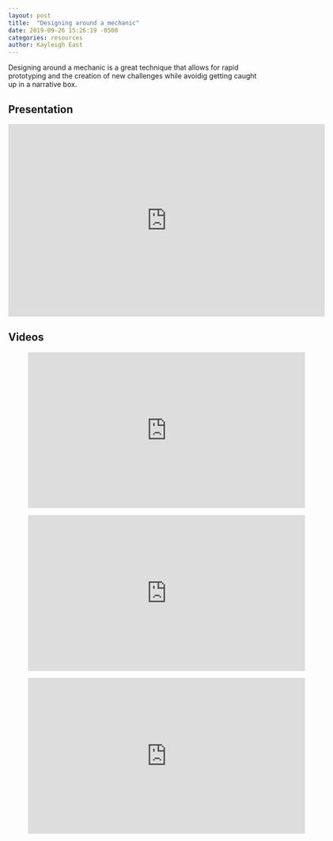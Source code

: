 ```yaml
---
layout: post
title:  "Designing around a mechanic"
date: 2019-09-26 15:26:19 -0500
categories: resources
author: Kayleigh East
---
```


Designing around a mechanic is a great technique that allows for rapid prototyping and the creation of new challenges while avoidig getting caught up in a narrative box.

## Presentation

<iframe src="https://docs.google.com/presentation/d/e/2PACX-1vTTCnDyxL3kzTgdIVnSSUVPMh3dbySfbEtnEKvun2jeLoNeFiuQ5Dv0NcggV1vZMe7jl2hYOuKx-tYu/embed?start=false&loop=false&delayms=60000" frameborder="0" width="640" height="389" allowfullscreen="true" mozallowfullscreen="true" webkitallowfullscreen="true"></iframe>


## Videos

<figure>
<iframe width="560" height="315" src="https://www.youtube.com/embed/2u6HTG8LuXQ" frameborder="0" allow="accelerometer; autoplay; encrypted-media; gyroscope; picture-in-picture" allowfullscreen></iframe>
</figure>

<figure>
<iframe width="560" height="315" src="https://www.youtube.com/embed/vDPrCuqgdoI" frameborder="0" allow="accelerometer; autoplay; encrypted-media; gyroscope; picture-in-picture" allowfullscreen></iframe>
</figure>

<figure>
<iframe width="560" height="315" src="https://www.youtube.com/embed/ZIs5189lmRA" frameborder="0" allow="accelerometer; autoplay; encrypted-media; gyroscope; picture-in-picture" allowfullscreen></iframe>
</figure>

